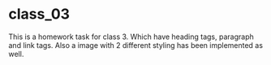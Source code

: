 # class_03
This is a homework task for class 3. Which have heading tags, paragraph and link tags. Also a image with 2 different styling has been implemented as well.
